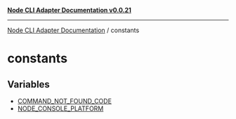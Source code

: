[**Node CLI Adapter Documentation v0.0.21**](../README.md)

***

[Node CLI Adapter Documentation](../modules.md) / constants

# constants

## Variables

- [COMMAND\_NOT\_FOUND\_CODE](variables/COMMAND_NOT_FOUND_CODE.md)
- [NODE\_CONSOLE\_PLATFORM](variables/NODE_CONSOLE_PLATFORM.md)
